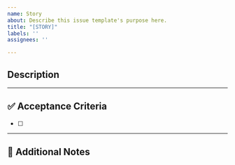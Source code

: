 ```yaml
---
name: Story
about: Describe this issue template's purpose here.
title: "[STORY]"
labels: ''
assignees: ''

---
```


## Description

---

## ✅ Acceptance Criteria
- [ ] 

---

## 📌 Additional Notes
